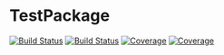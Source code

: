 # TestPackage

[![Build Status](https://travis-ci.com/LalitChauhan56/TestPackage.jl.svg?branch=master)](https://travis-ci.com/LalitChauhan56/TestPackage.jl)
[![Build Status](https://ci.appveyor.com/api/projects/status/github/LalitChauhan56/TestPackage.jl?svg=true)](https://ci.appveyor.com/project/LalitChauhan56/TestPackage-jl)
[![Coverage](https://codecov.io/gh/LalitChauhan56/TestPackage.jl/branch/master/graph/badge.svg)](https://codecov.io/gh/LalitChauhan56/TestPackage.jl)
[![Coverage](https://coveralls.io/repos/github/LalitChauhan56/TestPackage.jl/badge.svg?branch=master)](https://coveralls.io/github/LalitChauhan56/TestPackage.jl?branch=master)
